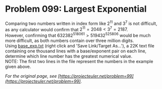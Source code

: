 # Problem 099: Largest Exponential
  
Comparing two numbers written in index form like $2^{11}$ and $3^7$ is not difficult, as any calculator would confirm that $2^{11} = 2048 \lt 3^7 = 2187$.  
However, confirming that $632382^{518061} \gt 519432^{525806}$ would be much more difficult, as both numbers contain over three million digits.  
Using [base_exp.txt](./exp.txt) (right click and 'Save Link/Target As...'), a 22K text file containing one thousand lines with a base/exponent pair on each line, determine which line number has the greatest numerical value.  
NOTE: The first two lines in the file represent the numbers in the example given above.  

*For the original page, see [https://projecteuler.net/problem=99](https://projecteuler.net/problem=99).*
